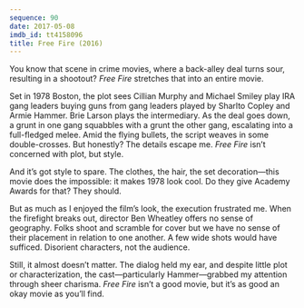```yaml
---
sequence: 90
date: 2017-05-08
imdb_id: tt4158096
title: Free Fire (2016)
---
```


You know that scene in crime movies, where a back-alley deal turns sour, resulting in a shootout? _Free Fire_ stretches that into an entire movie.

Set in 1978 Boston, the plot sees Cillian Murphy and Michael Smiley play IRA gang leaders buying guns from gang leaders played by Sharlto Copley and Armie Hammer. Brie Larson plays the intermediary. As the deal goes down, a grunt in one gang squabbles with a grunt the other gang, escalating into a full-fledged melee. Amid the flying bullets, the script weaves in some double-crosses. But honestly? The details escape me. _Free Fire_ isn’t concerned with plot, but style.

And it’s got style to spare. The clothes, the hair, the set decoration—this movie does the impossible: it makes 1978 look cool. Do they give Academy Awards for that? They should.

But as much as I enjoyed the film’s look, the execution frustrated me. When the firefight breaks out, director Ben Wheatley offers no sense of geography. Folks shoot and scramble for cover but we have no sense of their placement in relation to one another. A few wide shots would have sufficed. Disorient characters, not the audience.

Still, it almost doesn’t matter. The dialog held my ear, and despite little plot or characterization, the cast—particularly Hammer—grabbed my attention through sheer charisma. _Free Fire_ isn’t a good movie, but it’s as good an okay movie as you’ll find.